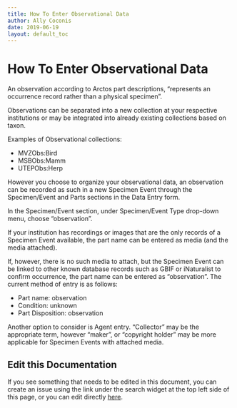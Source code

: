 ```yaml
---
title: How To Enter Observational Data 
author: Ally Coconis
date: 2019-06-19
layout: default_toc
---
```

# **How To Enter Observational Data**

An observation according to Arctos part descriptions, “represents an occurrence record rather than a physical specimen”.

Observations can be separated into a new collection at your respective institutions or may be integrated into already existing collections based on taxon.

Examples of Observational collections:
* MVZObs:Bird
* MSBObs:Mamm
* UTEPObs:Herp

However you choose to organize your observational data, an observation can be recorded as such in a new Specimen Event through the Specimen/Event and Parts sections in the Data Entry form. 

In the Specimen/Event section, under Specimen/Event Type drop-down menu, choose “observation”.

If your institution has recordings or images that are the only records of a Specimen Event available, the part name can be entered as media (and the media attached).

If, however, there is no such media to attach, but the Specimen Event can be linked to other known database records such as GBIF or iNaturalist to confirm occurrence, the part name can be entered as “observation”. The current method of entry is as follows:

* Part name: observation
* Condition: unknown
* Part Disposition: observation

Another option to consider is Agent entry. “Collector” may be the appropriate term, however “maker”, or “copyright holder” may be more applicable for Specimen Events with attached media.

## Edit this Documentation

If you see something that needs to be edited in this document, you can create an issue using the link under the search widget at the top left side of this page, or you can edit directly <a href="https://github.com/ArctosDB/documentation-wiki/edit/gh-pages/_how_to/How to Enter Observational Data.markdown" target="_blank">here</a>.
